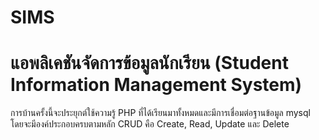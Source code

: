 # SIMS
# แอพลิเคชันจัดการข้อมูลนักเรียน (Student Information Management System)
การบ้านครั้งนี้จะประยุกต์ใช้ความรู้ PHP ที่ได้เรียนมาทั้งหมดและมีการเชื่อมต่อฐานข้อมูล mysql 
โดยจะมีองค์ประกอบครบตามหลัก CRUD คือ Create, Read, Update และ Delete
